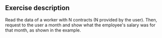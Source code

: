 ## Exercise description

Read the data of a worker with N contracts (N provided by the user). Then, request to the user a month and show what the employee's salary was for that month, as shown in the example.